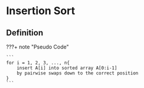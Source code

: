 # Insertion Sort

## Definition

???+ note "Pseudo Code"

    ```
    for i = 1, 2, 3, ..., n{
        insert A[i] into sorted array A[0:i-1]
        by pairwise swaps down to the correct position
    }
    ```